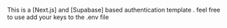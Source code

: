 This is a [Next.js] and [Supabase] based authentication template . feel free to use
add your keys to the .env file
